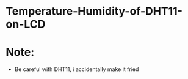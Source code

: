 # Temperature-Humidity-of-DHT11-on-LCD
# Note:
- Be careful with DHT11, i accidentally make it fried 
